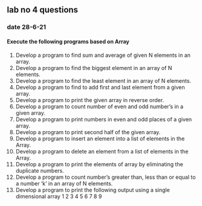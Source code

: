 ## lab no 4 questions 
### date 28-6-21 
#### Execute the following programs based on Array
1. Develop a program to find sum and average of given N elements in an array.
2. Develop a program to find the biggest element in an array of N elements.
3. Develop a program to find the least element in an array of N elements.
4. Develop a program to find to add first and last element from a given array.
5. Develop a program to print the given array in reverse order.
6. Develop a program to count number of even and odd number’s in a given array.
7. Develop a program to print numbers in even and odd places of a given array.
8. Develop a program to print second half of the given array.
9. Develop a program to insert an element into a list of elements in the Array.
10. Develop a program to delete an element from a list of elements in the Array.
11. Develop a program to print the elements of array by eliminating the duplicate numbers.
12. Develop a program to count number’s greater than, less than or equal to a number ‘k’ in an array of N elements.
13. Develop a program to print the following output using a single dimensional array
1 2 3
4 5 6
7 8 9